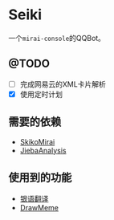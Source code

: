 # Seiki

一个`mirai-console`的QQBot。

## @TODO

- [ ] 完成网易云的XML卡片解析
- [x] 使用定时计划

## 需要的依赖

- [SkikoMirai](https://github.com/LaoLittle/SkikoMirai)
- [JiebaAnalysis](https://github.com/huaban/jieba-analysis)

## 使用到的功能

- [银语翻译](https://github.com/LaoLittle/yinglish-kt)
- [DrawMeme](https://github.com/LaoLittle/DrawMeme)
